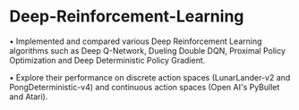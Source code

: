 # Deep-Reinforcement-Learning

• Implemented and compared various Deep Reinforcement Learning algorithms such as Deep Q-Network, Dueling Double DQN, Proximal Policy Optimization and Deep Deterministic Policy Gradient.

• Explore their performance on discrete action spaces (LunarLander-v2 and PongDeterministic-v4) and continuous action spaces (Open AI's PyBullet and Atari).
